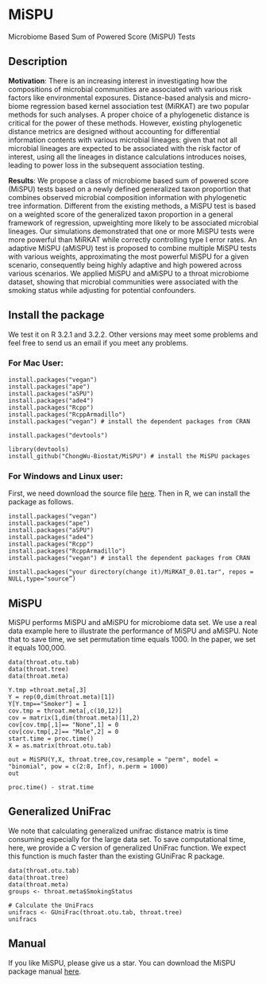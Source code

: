 # MiSPU
Microbiome Based Sum of Powered Score (MiSPU) Tests 

## Description
**Motivation**: There is an increasing interest in investigating how the compositions of microbial communities are associated with various risk factors like environmental exposures. Distance-based analysis and micro- biome regression based kernel association test (MiRKAT) are two popular methods for such analyses. A proper choice of a phylogenetic distance is critical for the power of these methods. However, existing phylogenetic distance metrics are designed without accounting for differential information contents with various microbial lineages: given that not all microbial lineages are expected to be associated with the risk factor of interest, using all the lineages in distance calculations introduces noises, leading to power loss in the subsequent association testing.

**Results**: We propose a class of microbiome based sum of powered score (MiSPU) tests based on a newly defined generalized taxon proportion that combines observed microbial composition information with phylogenetic tree information. Different from the existing methods, a MiSPU test is based on a weighted score of the generalized taxon proportion in a general framework of regression, upweighting more likely to be associated microbial lineages. Our simulations demonstrated that one or more MiSPU tests were more powerful than MiRKAT while correctly controlling type I error rates. An adaptive MiSPU (aMiSPU) test is proposed to combine multiple MiSPU tests with various weights, approximating the most powerful MiSPU for a given scenario, consequently being highly adaptive and high powered across various scenarios. We applied MiSPU and aMiSPU to a throat microbiome dataset, showing that microbial communities were associated with the smoking status while adjusting for potential confounders.

## Install the package
We test it on R 3.2.1 and 3.2.2. Other versions may meet some problems and feel free to send us an email if you meet any problems. 
### For Mac User: 
```
install.packages("vegan")
install.packages("ape")
install.packages("aSPU")
install.packages("ade4")
install.packages("Rcpp")
install.packages("RcppArmadillo")
install.packages("vegan") # install the dependent packages from CRAN

install.packages("devtools")

library(devtools)
install_github("ChongWu-Biostat/MiSPU") # install the MiSPU packages
```
### For Windows and Linux user:
First, we need download the source file [here](). Then in R, we can install the package as follows.
```
install.packages("vegan")
install.packages("ape")
install.packages("aSPU")
install.packages("ade4")
install.packages("Rcpp")
install.packages("RcppArmadillo")
install.packages("vegan") # install the dependent packages from CRAN

install.packages("your directory(change it)/MiRKAT_0.01.tar", repos = NULL,type="source”)
```
## MiSPU
MiSPU performs MiSPU and aMiSPU for microbiome data set. We use a real data example here to illustrate the performance of MiSPU and aMiSPU. Note that to save time, we set permutation time equals 1000. In the paper, we set it equals 100,000.
```
data(throat.otu.tab)
data(throat.tree)
data(throat.meta)

Y.tmp =throat.meta[,3]
Y = rep(0,dim(throat.meta)[1])
Y[Y.tmp=="Smoker"] = 1
cov.tmp = throat.meta[,c(10,12)]
cov = matrix(1,dim(throat.meta)[1],2)
cov[cov.tmp[,1]== "None",1] = 0
cov[cov.tmp[,2]== "Male",2] = 0
start.time = proc.time()
X = as.matrix(throat.otu.tab)

out = MiSPU(Y,X, throat.tree,cov,resample = "perm", model =  "binomial", pow = c(2:8, Inf), n.perm = 1000)
out

proc.time() - strat.time
```

## Generalized UniFrac
We note that calculating generalized unifrac distance matrix is time consuming especially for the large data set. To save computational time, here, we provide a C version of generalized UniFrac function. We expect this function is much faster than the existing GUniFrac R package.
```
data(throat.otu.tab)
data(throat.tree)
data(throat.meta)
groups <- throat.meta$SmokingStatus

# Calculate the UniFracs
unifracs <- GUniFrac(throat.otu.tab, throat.tree)
unifracs
```

## Manual
If you like MiSPU, please give us a star. You can download the MiSPU package manual [here](http://cutpi.com/upimages/1444077574.pdf). 






